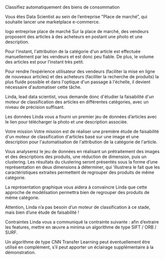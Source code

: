 Classifiez automatiquement des biens de consommation

Vous êtes Data Scientist au sein de l’entreprise "Place de marché”, qui souhaite lancer une marketplace e-commerce.

logo entreprise place de marché Sur la place de marché, des vendeurs proposent des articles à des acheteurs en postant une photo et une description.

Pour l'instant, l'attribution de la catégorie d'un article est effectuée manuellement par les vendeurs et est donc peu fiable. De plus, le volume des articles est pour l’instant très petit.

Pour rendre l’expérience utilisateur des vendeurs (faciliter la mise en ligne de nouveaux articles) et des acheteurs (faciliter la recherche de produits) la plus fluide possible et dans l'optique d'un passage à l'échelle, il devient nécessaire d'automatiser cette tâche.

Linda, lead data scientist, vous demande donc d'étudier la faisabilité d'un moteur de classification des articles en différentes catégories, avec un niveau de précision suffisant.

Les données Linda vous a fourni un premier jeu de données d’articles avec le lien pour télécharger la photo et une description associée.

Votre mission Votre mission est de réaliser une première étude de faisabilité d'un moteur de classification d'articles basé sur une image et une description pour l'automatisation de l'attribution de la catégorie de l'article.

Vous analyserez le jeu de données en réalisant un prétraitement des images et des descriptions des produits, une réduction de dimension, puis un clustering. Les résultats du clustering seront présentés sous la forme d’une représentation en deux dimensions à déterminer, qui ’illustrera le fait que les caractéristiques extraites permettent de regrouper des produits de même catégorie.

La représentation graphique vous aidera à convaincre Linda que cette approche de modélisation permettra bien de regrouper des produits de même catégorie.

Attention, Linda n’a pas besoin d’un moteur de classification à ce stade, mais bien d’une étude de faisabilité !

Contraintes Linda vous a communiqué la contrainte suivante : afin d’extraire les features, mettre en œuvre a minima un algorithme de type SIFT / ORB / SURF.

Un algorithme de type CNN Transfer Learning peut éventuellement être utilisé en complément, s’il peut apporter un éclairage supplémentaire à la démonstration.
